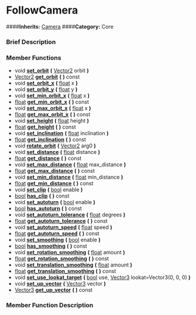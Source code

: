#  FollowCamera  
####**Inherits:** [Camera](class_camera)
####**Category:** Core

###  Brief Description  


###  Member Functions 
  * void  **[set&#95;orbit](#set_orbit)**  **(** [Vector2](class_vector2) orbit  **)**
  * [Vector2](class_vector2)  **[get&#95;orbit](#get_orbit)**  **(** **)** const
  * void  **[set&#95;orbit&#95;x](#set_orbit_x)**  **(** [float](class_float) x  **)**
  * void  **[set&#95;orbit&#95;y](#set_orbit_y)**  **(** [float](class_float) y  **)**
  * void  **[set&#95;min&#95;orbit&#95;x](#set_min_orbit_x)**  **(** [float](class_float) x  **)**
  * [float](class_float)  **[get&#95;min&#95;orbit&#95;x](#get_min_orbit_x)**  **(** **)** const
  * void  **[set&#95;max&#95;orbit&#95;x](#set_max_orbit_x)**  **(** [float](class_float) x  **)**
  * [float](class_float)  **[get&#95;max&#95;orbit&#95;x](#get_max_orbit_x)**  **(** **)** const
  * void  **[set&#95;height](#set_height)**  **(** [float](class_float) height  **)**
  * [float](class_float)  **[get&#95;height](#get_height)**  **(** **)** const
  * void  **[set&#95;inclination](#set_inclination)**  **(** [float](class_float) inclination  **)**
  * [float](class_float)  **[get&#95;inclination](#get_inclination)**  **(** **)** const
  * void  **[rotate&#95;orbit](#rotate_orbit)**  **(** [Vector2](class_vector2) arg0  **)**
  * void  **[set&#95;distance](#set_distance)**  **(** [float](class_float) distance  **)**
  * [float](class_float)  **[get&#95;distance](#get_distance)**  **(** **)** const
  * void  **[set&#95;max&#95;distance](#set_max_distance)**  **(** [float](class_float) max_distance  **)**
  * [float](class_float)  **[get&#95;max&#95;distance](#get_max_distance)**  **(** **)** const
  * void  **[set&#95;min&#95;distance](#set_min_distance)**  **(** [float](class_float) min_distance  **)**
  * [float](class_float)  **[get&#95;min&#95;distance](#get_min_distance)**  **(** **)** const
  * void  **[set&#95;clip](#set_clip)**  **(** [bool](class_bool) enable  **)**
  * [bool](class_bool)  **[has&#95;clip](#has_clip)**  **(** **)** const
  * void  **[set&#95;autoturn](#set_autoturn)**  **(** [bool](class_bool) enable  **)**
  * [bool](class_bool)  **[has&#95;autoturn](#has_autoturn)**  **(** **)** const
  * void  **[set&#95;autoturn&#95;tolerance](#set_autoturn_tolerance)**  **(** [float](class_float) degrees  **)**
  * [float](class_float)  **[get&#95;autoturn&#95;tolerance](#get_autoturn_tolerance)**  **(** **)** const
  * void  **[set&#95;autoturn&#95;speed](#set_autoturn_speed)**  **(** [float](class_float) speed  **)**
  * [float](class_float)  **[get&#95;autoturn&#95;speed](#get_autoturn_speed)**  **(** **)** const
  * void  **[set&#95;smoothing](#set_smoothing)**  **(** [bool](class_bool) enable  **)**
  * [bool](class_bool)  **[has&#95;smoothing](#has_smoothing)**  **(** **)** const
  * void  **[set&#95;rotation&#95;smoothing](#set_rotation_smoothing)**  **(** [float](class_float) amount  **)**
  * [float](class_float)  **[get&#95;rotation&#95;smoothing](#get_rotation_smoothing)**  **(** **)** const
  * void  **[set&#95;translation&#95;smoothing](#set_translation_smoothing)**  **(** [float](class_float) amount  **)**
  * [float](class_float)  **[get&#95;translation&#95;smoothing](#get_translation_smoothing)**  **(** **)** const
  * void  **[set&#95;use&#95;lookat&#95;target](#set_use_lookat_target)**  **(** [bool](class_bool) use, [Vector3](class_vector3) lookat=Vector3(0, 0, 0)  **)**
  * void  **[set&#95;up&#95;vector](#set_up_vector)**  **(** [Vector3](class_vector3) vector  **)**
  * [Vector3](class_vector3)  **[get&#95;up&#95;vector](#get_up_vector)**  **(** **)** const

###  Member Function Description  
